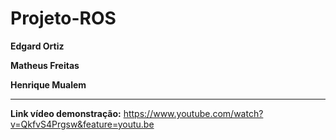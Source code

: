 # Projeto-ROS


**Edgard Ortiz**


**Matheus Freitas**


**Henrique Mualem**

___
**Link vídeo demonstração:** https://www.youtube.com/watch?v=QkfvS4Prgsw&feature=youtu.be
